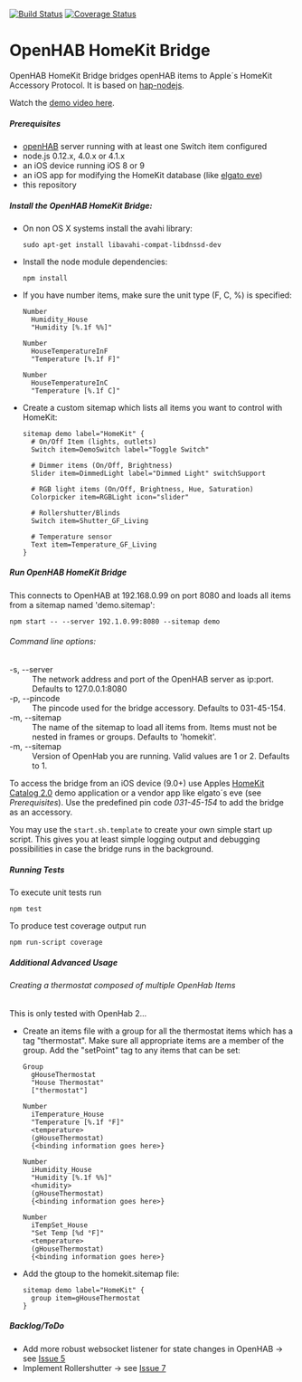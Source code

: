 [![Build Status](https://travis-ci.org/htreu/OpenHAB-HomeKit-Bridge.svg?branch=master)](https://travis-ci.org/htreu/OpenHAB-HomeKit-Bridge)
[![Coverage Status](https://coveralls.io/repos/htreu/OpenHAB-HomeKit-Bridge/badge.svg?branch=master&service=github)](https://coveralls.io/github/htreu/OpenHAB-HomeKit-Bridge?branch=master)

OpenHAB HomeKit Bridge
=============
OpenHAB HomeKit Bridge bridges openHAB items to Apple´s HomeKit Accessory Protocol. It is based on [hap-nodejs](https://github.com/KhaosT/HAP-NodeJS).

Watch the [demo video here](https://youtu.be/QAbOHhjo05U).

##### Prerequisites
* [openHAB](http://www.openhab.org) server running with at least one Switch item configured
* node.js 0.12.x, 4.0.x or 4.1.x
* an iOS device running iOS 8 or 9
* an iOS app for modifying the HomeKit database (like [elgato eve](https://www.elgato.com/de/eve-app-homekit))
* this repository

##### Install the OpenHAB HomeKit Bridge:
* On non OS X systems install the avahi library:

  `sudo apt-get install libavahi-compat-libdnssd-dev`
* Install the node module dependencies:

  `npm install`
* If you have number items, make sure the unit type (F, C, %) is specified:
  ```
  Number
    Humidity_House
    "Humidity [%.1f %%]"

  Number
    HouseTemperatureInF
    "Temperature [%.1f F]"

  Number
    HouseTemperatureInC
    "Temperature [%.1f C]"
  ```
* Create a custom sitemap which lists all items you want to control with HomeKit:
  ```
  sitemap demo label="HomeKit" {
    # On/Off Item (lights, outlets)
    Switch item=DemoSwitch label="Toggle Switch"

    # Dimmer items (On/Off, Brightness)
    Slider item=DimmedLight label="Dimmed Light" switchSupport

    # RGB light items (On/Off, Brightness, Hue, Saturation)
    Colorpicker item=RGBLight icon="slider"

    # Rollershutter/Blinds
    Switch item=Shutter_GF_Living

    # Temperature sensor
    Text item=Temperature_GF_Living
  }
  ```

##### Run OpenHAB HomeKit Bridge
This connects to OpenHAB at 192.168.0.99 on port 8080 and loads all items from a sitemap named 'demo.sitemap':

  `npm start -- --server 192.1.0.99:8080 --sitemap demo`

###### Command line options:

<dl>
<dt>-s, --server</dt>
  <dd>The network address and port of the OpenHAB server as ip:port. Defaults to 127.0.0.1:8080</dd>
<dt>-p, --pincode</dt>
  <dd>The pincode used for the bridge accessory. Defaults to 031-45-154.</dd>
<dt>-m, --sitemap</dt>
  <dd>The name of the sitemap to load all items from. Items must not be nested in frames or groups. Defaults to 'homekit'.</dd>
  <dt>-m, --sitemap</dt>
    <dd>Version of OpenHab you are running. Valid values are 1 or 2. Defaults to 1.</dd>
</dl>

To access the bridge from an iOS device (9.0+) use Apples [HomeKit Catalog 2.0](https://developer.apple.com/library/ios/samplecode/HomeKitCatalog/Introduction/Intro.html) demo application or a vendor app like elgato´s eve (see _Prerequisites_). Use the predefined pin code _031-45-154_ to add the bridge as an accessory.

You may use the `start.sh.template` to create your own simple start up script. This gives you at least simple logging output and debugging possibilities in case the bridge runs in the background.

##### Running Tests

To execute unit tests run

`npm test`

To produce test coverage output run

`npm run-script coverage`

##### Additional Advanced Usage
###### Creating a thermostat composed of multiple OpenHab Items
This is only tested with OpenHab 2...
* Create an items file with a group for all the thermostat items which has a tag "thermostat". Make sure all appropriate items are a member of the group. Add the "setPoint" tag to any items that can be set:
  ```
  Group
    gHouseThermostat
    "House Thermostat"
    ["thermostat"]

  Number
  	iTemperature_House
  	"Temperature [%.1f °F]"
  	<temperature>
  	(gHouseThermostat)
  	{<binding information goes here>}

  Number
  	iHumidity_House
  	"Humidity [%.1f %%]"
  	<humidity>
  	(gHouseThermostat)
  	{<binding information goes here>}

  Number
  	iTempSet_House
  	"Set Temp [%d °F]"
  	<temperature>
  	(gHouseThermostat)
  	{<binding information goes here>}
  ```
* Add the gtoup to the homekit.sitemap file:
  ```
  sitemap demo label="HomeKit" {
    group item=gHouseThermostat
  }
  ```

##### Backlog/ToDo
* Add more robust websocket listener for state changes in OpenHAB -> see [Issue 5](https://github.com/htreu/OpenHAB-HomeKit-Bridge/issues/5)
* Implement Rollershutter -> see [Issue 7](https://github.com/htreu/OpenHAB-HomeKit-Bridge/issues/7)
